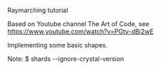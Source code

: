 Raymarching tutorial

Based on Youtube channel The Art of Code,
see https://www.youtube.com/watch?v=PGtv-dBi2wE

Implementing some basic shapes.

Note:
$ shards --ignore-crystal-version
